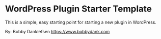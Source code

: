 # WordPress Plugin Starter Template

This is a simple, easy starting point for starting a new plugin in WordPress. 

By: Bobby Danklefsen
https://www.bobbydank.com